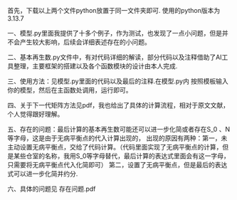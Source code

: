 首先，下载以上两个文件python放置于同一文件夹即可. 使用的python版本为3.13.7


一、模型.py里面我提供了十多个例子，作为测试，也发现了一点小问题，但是并不会产生较大影响，后续会详细表述存在的小问题。


二、基本再生数.py文件中，有对代码详细的解读，部分代码以及注释借助了AI工具整理，主要框架的搭建以及各个函数模块的设计由本人完成.

三、使用方法：见模型.py里面的代码以及最后的注释.在模型.py内 按照模板输入你的模型，然后在主函数处调用，运行即可。


四、关于下一代矩阵方法见pdf，我也给出了具体的计算流程，相对于原文文献，个人觉得跟好理解。


五、存在的问题：最后计算的基本再生数可能还可以进一步化简或者存在S_0 、N等字母，这是由于无病平衡点的代入计算出现的，
    出现的原因有两种：第一，未主动设置无病平衡点，交给了代码计算。（代码里面实现了无病平衡点的计算，但是某些仓室的名称，我用S_0等字母替代，最后计算的表达式里面会有这一字母，只需要将无病平衡点代入化简即可）
                      第二，设置了无病平衡点，但是最后的表达式可以进一步化简并约分.

                      
六、具体的问题见 存在问题.pdf

